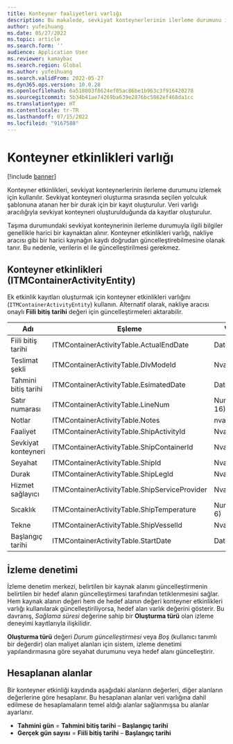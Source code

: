 ```yaml
---
title: Konteyner faaliyetleri varlığı
description: Bu makalede, sevkiyat konteynerlerinin ilerleme durumunu izlemek için kullanılan konteyner etkinlikleri hakkında bilgi sağlanmaktadır.
author: yufeihuang
ms.date: 05/27/2022
ms.topic: article
ms.search.form: ''
audience: Application User
ms.reviewer: kamaybac
ms.search.region: Global
ms.author: yufeihuang
ms.search.validFrom: 2022-05-27
ms.dyn365.ops.version: 10.0.28
ms.openlocfilehash: 6a518003f8624ef05ac86be1b963c3f916420278
ms.sourcegitcommit: 5b34b41ae74269ba639e2876bc5862ef468da1cc
ms.translationtype: HT
ms.contentlocale: tr-TR
ms.lasthandoff: 07/15/2022
ms.locfileid: "9167588"
---
```

# <a name="container-activities-entity"></a>Konteyner etkinlikleri varlığı

[!include [banner](../includes/banner.md)]

Konteyner etkinlikleri, sevkiyat konteynerlerinin ilerleme durumunu izlemek için kullanılır. Sevkiyat konteyneri oluşturma sırasında seçilen yolculuk şablonuna atanan her bir durak için bir kayıt oluşturulur. Veri varlığı aracılığıyla sevkiyat konteyneri oluşturulduğunda da kayıtlar oluşturulur.

Taşıma durumundaki sevkiyat konteynerinin ilerleme durumuyla ilgili bilgiler genellikle harici bir kaynaktan alınır. Konteyner etkinlikleri varlığı, nakliye aracısı gibi bir harici kaynağın kaydı doğrudan güncelleştirebilmesine olanak tanır. Bu nedenle, verilerin el ile güncelleştirilmesi gerekmez.

## <a name="container-activities-itmcontaineractivityentity"></a>Konteyner etkinlikleri (ITMContainerActivityEntity)

Ek etkinlik kayıtları oluşturmak için konteyner etkinlikleri varlığını (`ITMContainerActivityEntity`) kullanın. Alternatif olarak, nakliye aracısı onaylı **Fiili bitiş tarihi** değeri için güncelleştirmeleri aktarabilir.

| Adı | Eşleme | Veri türü | Anahtar | Zorunlu |
|---|---|---|---|---|
| Fiili bitiş tarihi | ITMContainerActivityTable.ActualEndDate | Datetime | No. | No. |
| Teslimat şekli | ITMContainerActivityTable.DlvModeId | Nvarchar(10) | No. | No. |
| Tahmini bitiş tarihi | ITMContainerActivityTable.EsimatedDate | Datetime | No. | No. |
| Satır numarası | ITMContainerActivityTable.LineNum | Numeric(32, 16) | **Evet** | No. |
| Notlar | ITMContainerActivityTable.Notes | nvarchar(MAX) | No. | No. |
| Faaliyet | ITMContainerActivityTable.ShipActivityId | Nvarchar(10) | No. | **Evet** |
| Sevkiyat konteyneri | ITMContainerActivityTable.ShipContainerId | Nvarchar(20) | **Evet** | **Evet** |
| Seyahat | ITMContainerActivityTable.ShipId | Nvarchar(20) | **Evet** | **Evet** |
| Durak | ITMContainerActivityTable.ShipLegId | Nvarchar(20) | No. | **Evet** |
| Hizmet sağlayıcı | ITMContainerActivityTable.ShipServiceProvider | Nvarchar(20) | No. | No. |
| Sıcaklık | ITMContainerActivityTable.ShipTemperature | Numeric(32, 6) | No. | No. |
| Tekne | ITMContainerActivityTable.ShipVesselId | Nvarchar(20) | No. | No. |
| Başlangıç tarihi | ITMContainerActivityTable.StartDate | Datetime | No. | No. |

## <a name="tracking-control"></a>İzleme denetimi

İzleme denetim merkezi, belirtilen bir kaynak alanını güncelleştirmenin belirtilen bir hedef alanın güncelleştirmesi tarafından tetiklenmesini sağlar. Hem kaynak alanın değeri hem de hedef alanın değeri konteyner etkinlikleri varlığı kullanılarak güncelleştiriliyorsa, hedef alan varlık değerini gösterir. Bu davranış, *Sağlama süresi* değerine sahip bir **Oluşturma türü** olan izleme deneyimi kayıtlarıyla ilişkilidir.

**Oluşturma türü** değeri *Durum güncelleştirmesi* veya *Boş* (kullanıcı tanımlı bir değerdir) olan maliyet alanları için sistem, izleme denetimi yapılandırmasına göre seyahat durumunu veya hedef alanı güncelleştirir.

## <a name="calculated-fields"></a>Hesaplanan alanlar

Bir konteyner etkinliği kaydında aşağıdaki alanların değerleri, diğer alanların değerlerine göre hesaplanır. Bu hesaplanan alanlar veri varlığına dahil edilmese de hesaplamaların temel aldığı alanlar sağlanmışsa bu alanlar ayarlanır.

- **Tahmini gün** = **Tahmini bitiş tarihi** – **Başlangıç tarihi**
- **Gerçek gün sayısı** = **Fiili bitiş tarihi** – **Başlangıç tarihi**
